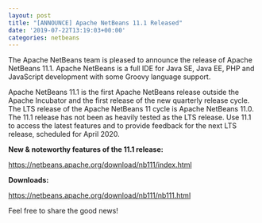 ```yaml
---
layout: post
title: "[ANNOUNCE] Apache NetBeans 11.1 Released"
date: '2019-07-22T13:19:03+00:00'
categories: netbeans
---
```

The Apache NetBeans team is pleased to announce the release of Apache NetBeans 11.1.  Apache NetBeans is a full IDE for Java SE, Java EE, PHP and JavaScript development with some Groovy language support.

<p>Apache NetBeans 11.1 is the first Apache NetBeans release outside the Apache Incubator and the first release of the new quarterly release cycle.  The LTS release of the Apache NetBeans 11 cycle is Apache NetBeans 11.0. The 11.1 release has not been as heavily tested as the LTS release. Use 11.1 to access the latest features and to provide feedback for the next LTS release, scheduled for April 2020.</p>

<p><b>New & noteworthy features of the 11.1 release:</b></p>

<p><a href="https://netbeans.apache.org/download/nb111/index.html">https://netbeans.apache.org/download/nb111/index.html</a></p>

<p><b>Downloads:</b></p>

<p><a href="https://netbeans.apache.org/download/nb111/nb111.html">https://netbeans.apache.org/download/nb111/nb111.html</a></p>

<p>Feel free to share the good news!</p>

